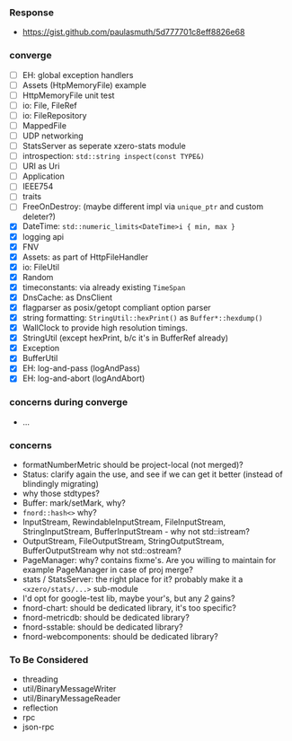  
### Response

- https://gist.github.com/paulasmuth/5d777701c8eff8826e68

### converge

- [ ] EH: global exception handlers
- [ ] Assets (HtpMemoryFile) example
- [ ] HttpMemoryFile unit test
- [ ] io: File, FileRef
- [ ] io: FileRepository
- [ ] MappedFile
- [ ] UDP networking
- [ ] StatsServer as seperate xzero-stats module
- [ ] introspection: `std::string inspect(const TYPE&)`
- [ ] URI as Uri
- [ ] Application
- [ ] IEEE754
- [ ] traits
- [ ] FreeOnDestroy: (maybe different impl via `unique_ptr` and custom deleter?)
- [x] DateTime: `std::numeric_limits<DateTime>i { min, max }`
- [x] logging api
- [x] FNV
- [x] Assets: as part of HttpFileHandler
- [x] io: FileUtil
- [x] Random
- [x] timeconstants: via already existing `TimeSpan`
- [x] DnsCache: as DnsClient
- [x] flagparser as posix/getopt compliant option parser
- [x] string formatting: `StringUtil::hexPrint()` as `Buffer*::hexdump()`
- [x] WallClock to provide high resolution timings.
- [x] StringUtil (except hexPrint, b/c it's in BufferRef already)
- [x] Exception
- [x] BufferUtil
- [x] EH: log-and-pass (logAndPass)
- [x] EH: log-and-abort (logAndAbort)

### concerns during converge

- ...

### concerns

- formatNumberMetric should be project-local (not merged)?
- Status: clarify again the use, and see if we can get it better (instead of
    blindingly migrating)
- why those stdtypes?
- Buffer: mark/setMark, why?
- `fnord::hash<>` why?
- InputStream, RewindableInputStream, FileInputStream, StringInputStream,
  BufferInputStream - why not std::istream?
- OutputStream, FileOutputStream, StringOutputStream, BufferOutputStream
  why not std::ostream?
- PageManager: why? contains fixme's.
  Are you willing to maintain for example PageManager in case of proj merge?
- stats / StatsServer: the right place for it?
  probably make it a `<xzero/stats/...>` sub-module
- I'd opt for google-test lib, maybe your's, but any *2* gains?
- fnord-chart: should be dedicated library, it's too specific?
- fnord-metricdb: should be dedicated library?
- fnord-sstable: should be dedicated library?
- fnord-webcomponents: should be dedicated library?

### To Be Considered

- threading
- util/BinaryMessageWriter
- util/BinaryMessageReader
- reflection
- rpc
- json-rpc

